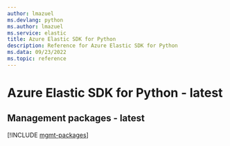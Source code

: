 ```yaml
---
author: lmazuel
ms.devlang: python
ms.author: lmazuel
ms.service: elastic
title: Azure Elastic SDK for Python
description: Reference for Azure Elastic SDK for Python
ms.data: 09/23/2022
ms.topic: reference
---
```

# Azure Elastic SDK for Python - latest

## Management packages - latest
[!INCLUDE [mgmt-packages](elastic-mgmt-index.md)]